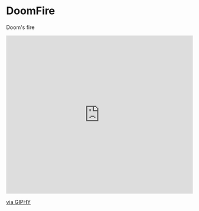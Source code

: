 # DoomFire
Doom's fire

<div style="width:100%;height:0;padding-bottom:85%;position:relative;"><iframe src="https://giphy.com/embed/Cf2jo7tgcyXL9PWaUK" width="100%" height="100%" style="position:absolute" frameBorder="0" class="giphy-embed" allowFullScreen></iframe></div><p><a href="https://giphy.com/gifs/Cf2jo7tgcyXL9PWaUK">via GIPHY</a></p>
